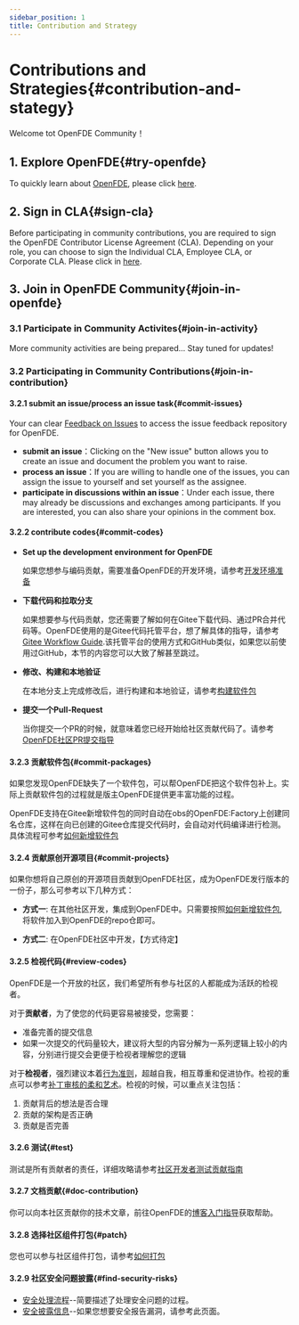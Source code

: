 ```yaml
---
sidebar_position: 1
title: Contribution and Strategy
---
```


# Contributions and Strategies{#contribution-and-stategy}

Welcome tot OpenFDE Community！

## 1. Explore OpenFDE{#try-openfde}

To quickly learn about [OpenFDE](https://openfde.com), please click [here](./../documentation/quick-start).

## 2. Sign in CLA{#sign-cla}

Before participating in community contributions, you are required to sign the OpenFDE Contributor License Agreement (CLA). Depending on your role, you can choose to sign the Individual CLA, Employee CLA, or Corporate CLA. Please click in [here](https://gitee.com/organizations/openfde/cla/open-fde-contributor-agreement).

## 3. Join in OpenFDE Community{#join-in-openfde}

### 3.1 Participate in Community Activites{#join-in-activity}

More community activities are being prepared... Stay tuned for updates!

### 3.2 Participating in Community Contributions{#join-in-contribution}

#### 3.2.1 submit an issue/process an issue task{#commit-issues}

Your can clear [Feedback on Issues](https://gitee.com/openfde/problem-feedback/issues) to access the issue feedback repository for OpenFDE.

- **submit an issue**：Clicking on the "New issue" button allows you to create an issue and document the problem you want to raise.
- **process an issue**：If you are willing to handle one of the issues, you can assign the issue to yourself and set yourself as the assignee.
- **participate in discussions within an issue**：Under each issue, there may already be discussions and exchanges among participants. If you are interested, you can also share your opinions in the comment box.

#### 3.2.2 contribute codes{#commit-codes}

- **Set up the development environment for OpenFDE**
 
   如果您想参与编码贡献，需要准备OpenFDE的开发环境，请参考[开发环境准备](./contributor/dev-environment)

<!-- 
- 了解SIG和项目内的开发注意事项

  每个SIG内的项目使用的编码语言、开发环境、编码约定等可能存在差异。如果您想了解并参与到编码类贡献，可以先找到该项目给开发者提供的贡献者指南--这个指南一般是在该SIG的首页地址内，以CONTRIBUTING.md文件的形式提供，或者直接在该项目的README.md内。
-->

- **下载代码和拉取分支**
 
  如果想要参与代码贡献，您还需要了解如何在Gitee下载代码、通过PR合并代码等。OpenFDE使用的是Gitee代码托管平台，想了解具体的指导，请参考[Gitee Workflow Guide](https://gitee.com/openeuler/community/blob/master/zh/contributors/Gitee-workflow.md).该托管平台的使用方式和GitHub类似，如果您以前使用过GitHub，本节的内容您可以大致了解甚至跳过。

- **修改、构建和本地验证**

  在本地分支上完成修改后，进行构建和本地验证，请参考[构建软件包](./contributor/build-software-packages)

- **提交一个Pull-Request**

  当你提交一个PR的时候，就意味着您已经开始给社区贡献代码了。请参考[OpenFDE社区PR提交指导](./contributor/commit-pr)

#### 3.2.3 贡献软件包{#commit-packages}

如果您发现OpenFDE缺失了一个软件包，可以帮OpenFDE把这个软件包补上。实际上贡献软件包的过程就是版主OpenFDE提供更丰富功能的过程。

OpenFDE支持在Gitee新增软件包的同时自动在obs的OpenFDE:Factory上创建同名仓库，这样在向已创建的Gitee仓库提交代码时，会自动对代码编译进行检测。具体流程可参考[如何新增软件包](./contributor/add-software-packages)

#### 3.2.4 贡献原创开源项目{#commit-projects}

如果你想将自己原创的开源项目贡献到OpenFDE社区，成为OpenFDE发行版本的一份子，那么可参考以下几种方式：

- **方式一**: 在其他社区开发，集成到OpenFDE中。只需要按照[如何新增软件包](./contributor/add-software-packages),将软件加入到OpenFDE的repo仓即可。

- **方式二**: 在OpenFDE社区中开发，【方式待定】

#### 3.2.5 检视代码{#review-codes}

OpenFDE是一个开放的社区，我们希望所有参与社区的人都能成为活跃的检视者。

对于**贡献者**，为了使您的代码更容易被接受，您需要：<!-- 遵守SIG组的编码约定 -->
- 准备完善的提交信息
- 如果一次提交的代码量较大，建议将大型的内容分解为一系列逻辑上较小的内容，分别进行提交会更便于检视者理解您的逻辑
 <!--使用适当的SIG组和检视者标签去标记PR:社区机器人会给您发送消息，以方便您更好地完成整个PR的过程。-->

对于**检视者**，强烈建议本着[行为准则](./behavior-rules)，超越自我，相互尊重和促进协作。检视的重点可以参考[补丁审核的柔和艺术](https://sage.thesharps.us/2014/09/01/the-gentle-art-of-patch-review/)。检视的时候，可以重点关注包括：

1. 贡献背后的想法是否合理
2. 贡献的架构是否正确
3. 贡献是否完善

<!-- 注意：如果您的PR请求没有引起足够的关注，同样可以在SIG的邮件列表求助。-->

#### 3.2.6 测试{#test}

测试是所有贡献者的责任，详细攻略请参考[社区开发者测试贡献指南](./contributor/test-contribution-guides)

#### 3.2.7 文档贡献{#doc-contribution}

你可以向本社区贡献你的技术文章，前往OpenFDE的[博客入门指导](https://gitee.com/openfde/openfde-doc/blob/master/blog-guide.md)获取帮助。

#### 3.2.8 选择社区组件打包{#patch}

您也可以参与社区组件打包，请参考[如何打包](./contributor/patch-guides)

#### 3.2.9 社区安全问题披露{#find-security-risks}

- [安全处理流程](./security/security-process-rules)--简要描述了处理安全问题的过程。
- [安全披露信息](./security/report-security-risks)--如果您想要安全报告漏洞，请参考此页面。

<!-- 
## 4. 和社区一起成长

### 4.1 社区角色说明

社区不同角色对应不同的责任与权利，每种角色都是社区不可或缺的一部分，您可以通过积极贡献不断积累经验和影响力，并获得角色上的成长。更详细的角色说明与责任权利描述请查看[角色说明](./community-membership).

### 4.2 技术委员会

OpenFDE技术委员会(Technical Committee, 简称TC)是OpenFDE社区的技术决策机构，负责社区技术决策和技术资源的协调。详细请查看[OpenFDE技术委员会介绍]

-->


